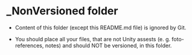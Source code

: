 # _NonVersioned folder

* Content of this folder (except this README.md file) is ignored by Git.

* You should place all your files, that are not Unity assests (e. g. foto-references, notes) and should NOT be versioned, in this folder.




